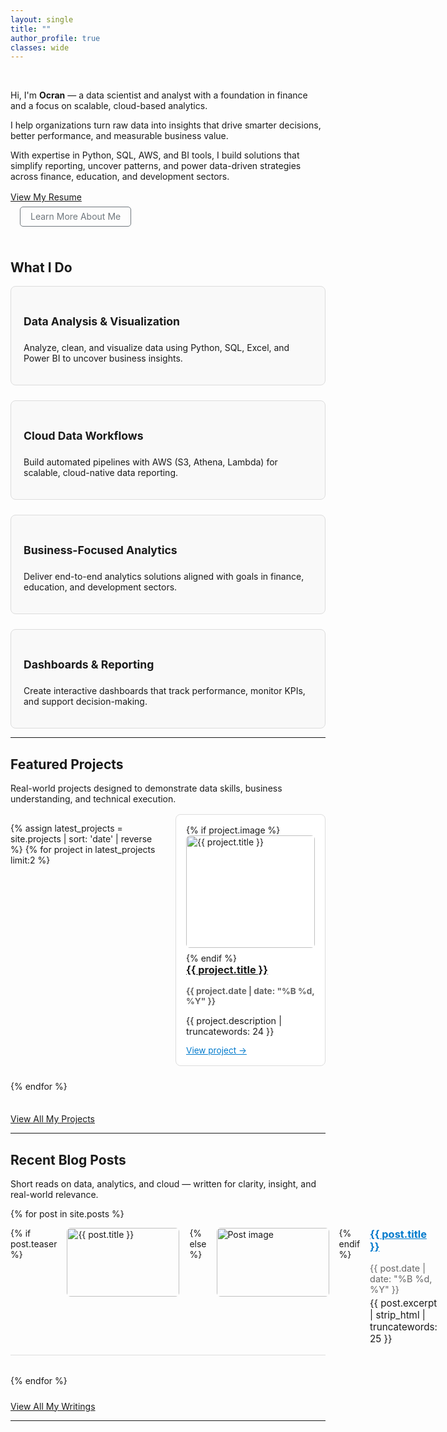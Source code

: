 ```yaml
---
layout: single
title: ""
author_profile: true
classes: wide
---
```


<!-- Hero Section -->
&nbsp;

Hi, I'm **Ocran** — a data scientist and analyst with a foundation in finance and a focus on scalable, cloud-based analytics.

I help organizations turn raw data into insights that drive smarter decisions, better performance, and measurable business value.

With expertise in Python, SQL, AWS, and BI tools, I build solutions that simplify reporting, uncover patterns, and power data-driven strategies across finance, education, and development sectors.

<div style="margin-top: 1rem;">
  <a href="https://drive.google.com/file/d/1DUUEciicVQzL8aN42of_AV_uRFBhouDO/view?usp=sharing"
     class="btn btn--primary"
     target="_blank" rel="noopener">View My Resume</a>

  <a href="/about" 
     class="btn" 
     style="margin-left: 15px; color: #6f777d; border: 1px solid #6f777d; padding: 0.4rem 1rem; border-radius: 5px; text-decoration: none;">Learn More About Me</a>
</div>

&nbsp;

## What I Do

<div style="display: flex; flex-wrap: wrap; gap: 1.5rem; justify-content: space-between; margin-top: 1rem;">

  <div class="service-card">
    <div class="service-icon-wrapper">
      <i class="fas fa-chart-line"></i>
    </div>
    <h4 class="service-title">Data Analysis & Visualization</h4>
    <p>Analyze, clean, and visualize data using Python, SQL, Excel, and Power BI to uncover business insights.</p>
  </div>

  <div class="service-card">
    <div class="service-icon-wrapper">
      <i class="fas fa-cloud"></i>
    </div>
    <h4 class="service-title">Cloud Data Workflows</h4>
    <p>Build automated pipelines with AWS (S3, Athena, Lambda) for scalable, cloud-native data reporting.</p>
  </div>

  <div class="service-card">
    <div class="service-icon-wrapper">
      <i class="fas fa-briefcase"></i>
    </div>
    <h4 class="service-title">Business-Focused Analytics</h4>
    <p>Deliver end-to-end analytics solutions aligned with goals in finance, education, and development sectors.</p>
  </div>

  <div class="service-card">
    <div class="service-icon-wrapper">
      <i class="fas fa-tachometer-alt"></i>
    </div>
    <h4 class="service-title">Dashboards & Reporting</h4>
    <p>Create interactive dashboards that track performance, monitor KPIs, and support decision-making.</p>
  </div>

</div>

---

## Featured Projects

Real-world projects designed to demonstrate data skills, business understanding, and technical execution.

<div class="entries-grid" style="display: grid; grid-template-columns: 1fr 1fr; gap: 1.5rem; margin-top: 1rem;">

  {% assign latest_projects = site.projects | sort: 'date' | reverse %}
  {% for project in latest_projects limit:2 %}
    <div class="card-hover">
      {% if project.image %}
        <img src="{{ project.image | relative_url }}" alt="{{ project.title }}" style="width: 100%; height: 180px; object-fit: cover; border-radius: 6px; margin-bottom: 0.5rem;" />
      {% endif %}
      <h3 style="margin-top: 0;">
        <a href="{{ project.link }}" target="_blank">{{ project.title }}</a>
      </h3>
      <p style="font-size: 0.85rem; color: #666;"><strong>{{ project.date | date: "%B %d, %Y" }}</strong></p>
      <p style="font-size: 0.9rem;">{{ project.description | truncatewords: 24 }}</p>
      <a href="{{ project.link }}" target="_blank" style="font-size: 0.85rem; color: #007ACC;">View project →</a>
    </div>
  {% endfor %}

</div>

<div style="margin-top: 1.5rem;">
  <a href="/projects" class="btn btn--primary">View All My Projects</a>
</div>

---

## Recent Blog Posts

Short reads on data, analytics, and cloud — written for clarity, insight, and real-world relevance.

{% for post in site.posts %}
<div style="display: flex; gap: 1rem; margin-bottom: 2rem; border-bottom: 1px solid #ddd; padding-bottom: 1rem;">
  {% if post.teaser %}
    <img src="{{ post.teaser  | relative_url }}" alt="{{ post.title }}" style="width: 180px; height: 110px; object-fit: cover; border-radius: 6px;" />
  {% else %}
    <img src="/assets/images/default-thumbnail.png" alt="Post image" style="width: 180px; height: 110px; object-fit: cover; border-radius: 6px;" />
  {% endif %}

  <div>
    <h3 style="margin-top: 0;"><a href="{{ post.url | relative_url }}" style="color: #007ACC;">{{ post.title }}</a></h3>
    <p style="margin: 0.2rem 0; color: #666; font-size: 0.9rem;">{{ post.date | date: "%B %d, %Y" }}</p>
    <p style="margin: 0; font-size: 0.95rem;">{{ post.excerpt | strip_html | truncatewords: 25 }}</p>
  </div>
</div>
{% endfor %}


<div style="margin-top: 1.5rem;">
  <a href="/notes" class="btn btn--primary">View All My Writings</a>
</div>

---

<style>
  .card-hover {
    border: 1px solid #ddd;
    border-radius: 8px;
    padding: 1rem;
    background-color: #fff;
    transition: all 0.3s ease;
  }

  .card-hover:hover {
    transform: translateY(-4px);
    box-shadow: 0 6px 16px rgba(0, 0, 0, 0.1);
  }

  .service-card {
    flex: 1 1 calc(48% - 1rem);
    min-width: 280px;
    border: 1px solid #ddd;
    padding: 1.25rem;
    border-radius: 8px;
    background-color: #f9f9f9;
    transition: all 0.3s ease;
  }

  .service-card:hover {
    background-color: #fff;
    box-shadow: 0 4px 12px rgba(0, 0, 0, 0.08);
    transform: translateY(-2px);
  }

  .service-title {
    font-size: 1.1rem;
    display: flex;
    align-items: center;
  }

  @media screen and (max-width: 768px) {
    .service-card {
      flex: 1 1 100%;
    }
  }
</style>
